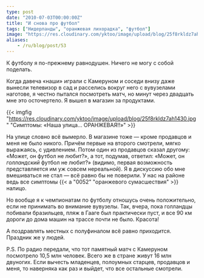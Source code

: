```yaml
---
type: post
date: "2010-07-03T00:00:00Z"
title: "И снова про футбол"
tags: ["Нидерланды", "оранжевая лихорадка", "футбол"]
image: "https://res.cloudinary.com/yktoo/image/upload/blog/25f8rkldz7ah1430.jpg"
aliases:
    - /ru/blog/post/53
---
```


К футболу я по-прежнему равнодушен. Ничего не могу с собой поделать.

Когда давеча «наши» играли с Камеруном и соседи внизу даже вынесли телевизор в сад и расселись вокруг него с вувузелами наготове, я честно пытался посмотреть матч, но минут через двадцать мне это осточертело. Я вышел в магазин за продуктами.

<!--more-->

{{< imgfig "https://res.cloudinary.com/yktoo/image/upload/blog/25f8rkldz7ah1430.jpg" "Симптомы: «Наша улица… ОРАНЖЕВАЯ!!»" >}}

На улице словно всё вымерло. В магазине тоже — кроме продавцов и меня не было никого. Причём первые на второго смотрели, мягко выражаясь, с удивлением. Потом один из продавцов сказал другому: «Может, он футбол не любит?», а тот, подумав, ответил: «Может, он *голландский* футбол не любит?» (видимо, первая возможность представляется им уж совсем нереальной). Я в дискуссию обо мне вмешиваться не стал — всё равно бы не поверили. У нас на районе ведь все симптомы {{< a "0052" "оранжевого сумасшествия" >}} налицо.

Но вообще я к чемпионатам по футболу отношусь очень положительно, если не принимать во внимание вувузелы. Так, вчера, пока голландцы побивали бразильцев, пляж в Гааге был практически пуст, и все 90 км дороги до дома машин на трассе почти не было. Красота!

А поздравлять местных с полуфиналом всё равно приходится. Праздник же у людей.

P.S. По радио передали, что тот памятный матч с Камеруном посмотрело 10,5 млн человек. Всего же в стране живут 16 млн двуногих. Если вычесть младенцев, полоумных старцев, продавцов и меня, то наверняка как раз и выйдет, что все остальные смотрели.
